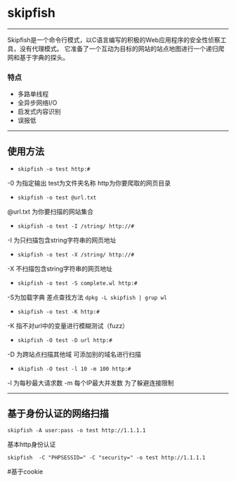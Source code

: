 # skipfish
***
Skipfish是一个命令行模式，以C语言编写的积极的Web应用程序的安全性侦察工具，没有代理模式。 它准备了一个互动为目标的网站的站点地图进行一个递归爬网和基于字典的探头。

### 特点
+ 多路单线程
+ 全异步网络I/O
+ 启发式内容识别
+ 误报低

***

## 使用方法

+ ``` skipfish -o test http:# ```

-0 为指定输出 test为文件夹名称 http为你要爬取的网页目录

+ ```skipfish -o test @url.txt ```

@url.txt 为你要扫描的网站集合

+ ```skipfish -o test -I /string/ http://#```

-I 为只扫描包含string字符串的网页地址

+ ```skipfish -o test -X /string/ http://#```

-X 不扫描包含string字符串的网页地址

+ ```skipfish -o test -S complete.wl http:#```

-S为加载字典 差点查找方法 ```dpkg -L skipfish | grup wl```

+ ```skipfish -o test -K http:# ```

-K 指不对url中的变量进行模糊测试（fuzz）

+ ```skipfish -O test -D url http:#```

-D 为跨站点扫描其他域 可添加别的域名进行扫描

+ ```skipfish -O test -l 10 -m 100 http:#```

-l 为每秒最大请求数 -m 每个IP最大并发数 为了躲避连接限制

***
## 基于身份认证的网络扫描

```skipfish -A user:pass -o test http://1.1.1.1```

基本http身份认证

```skipfish  -C "PHPSESSID=" -C "security=" -o test http://1.1.1.1```

#基于cookie
